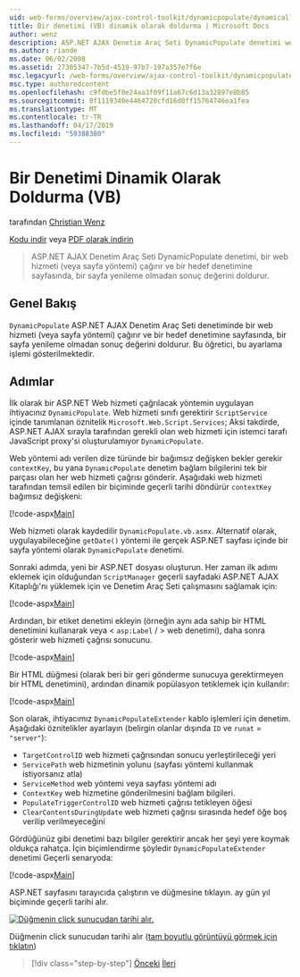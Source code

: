 ```yaml
---
uid: web-forms/overview/ajax-control-toolkit/dynamicpopulate/dynamically-populating-a-control-vb
title: Bir denetimi (VB) dinamik olarak doldurma | Microsoft Docs
author: wenz
description: ASP.NET AJAX Denetim Araç Seti DynamicPopulate denetimi web hizmetini (veya sayfa yöntemi) çağırır ve t hedef denetime sonuç değerini doldurur...
ms.author: riande
ms.date: 06/02/2008
ms.assetid: 27305347-7b5d-4519-97b7-197a357e7f6e
msc.legacyurl: /web-forms/overview/ajax-control-toolkit/dynamicpopulate/dynamically-populating-a-control-vb
msc.type: authoredcontent
ms.openlocfilehash: c9fdbe5f0e24aa3f09f11a67c6d13a32897e8b85
ms.sourcegitcommit: 0f1119340e4464720cfd16d0ff15764746ea1fea
ms.translationtype: MT
ms.contentlocale: tr-TR
ms.lasthandoff: 04/17/2019
ms.locfileid: "59388380"
---
```

# <a name="dynamically-populating-a-control-vb"></a>Bir Denetimi Dinamik Olarak Doldurma (VB)

tarafından [Christian Wenz](https://github.com/wenz)

[Kodu indir](http://download.microsoft.com/download/d/8/f/d8f2f6f9-1b7c-46ad-9252-e1fc81bdea3e/dynamicpopulate0.vb.zip) veya [PDF olarak indirin](http://download.microsoft.com/download/b/6/a/b6ae89ee-df69-4c87-9bfb-ad1eb2b23373/dynamicpopulate0VB.pdf)

> ASP.NET AJAX Denetim Araç Seti DynamicPopulate denetimi, bir web hizmeti (veya sayfa yöntemi) çağırır ve bir hedef denetimine sayfasında, bir sayfa yenileme olmadan sonuç değerini doldurur.


## <a name="overview"></a>Genel Bakış

`DynamicPopulate` ASP.NET AJAX Denetim Araç Seti denetiminde bir web hizmeti (veya sayfa yöntemi) çağırır ve bir hedef denetimine sayfasında, bir sayfa yenileme olmadan sonuç değerini doldurur. Bu öğretici, bu ayarlama işlemi gösterilmektedir.

## <a name="steps"></a>Adımlar

İlk olarak bir ASP.NET Web hizmeti çağrılacak yöntemin uygulayan ihtiyacınız `DynamicPopulate`. Web hizmeti sınıfı gerektirir `ScriptService` içinde tanımlanan öznitelik `Microsoft.Web.Script.Services`; Aksi takdirde, ASP.NET AJAX sırayla tarafından gerekli olan web hizmeti için istemci tarafı JavaScript proxy'si oluşturulamıyor `DynamicPopulate`.

Web yöntemi adı verilen dize türünde bir bağımsız değişken bekler gerekir `contextKey`, bu yana `DynamicPopulate` denetim bağlam bilgilerini tek bir parçası olan her web hizmeti çağrısı gönderir. Aşağıdaki web hizmeti tarafından temsil edilen bir biçiminde geçerli tarihi döndürür `contextKey` bağımsız değişkeni:

[!code-aspx[Main](dynamically-populating-a-control-vb/samples/sample1.aspx)]

Web hizmeti olarak kaydedilir `DynamicPopulate.vb.asmx`. Alternatif olarak, uygulayabileceğine `getDate()` yöntemi ile gerçek ASP.NET sayfası içinde bir sayfa yöntemi olarak `DynamicPopulate` denetimi.

Sonraki adımda, yeni bir ASP.NET dosyası oluşturun. Her zaman ilk adımı eklemek için olduğundan `ScriptManager` geçerli sayfadaki ASP.NET AJAX Kitaplığı'nı yüklemek için ve Denetim Araç Seti çalışmasını sağlamak için:

[!code-aspx[Main](dynamically-populating-a-control-vb/samples/sample2.aspx)]

Ardından, bir etiket denetimi ekleyin (örneğin aynı ada sahip bir HTML denetimini kullanarak veya &lt; `asp:Label`  / &gt; web denetimi), daha sonra gösterir web hizmeti çağrısı sonucunu.

[!code-aspx[Main](dynamically-populating-a-control-vb/samples/sample3.aspx)]

Bir HTML düğmesi (olarak beri bir geri gönderme sunucuya gerektirmeyen bir HTML denetimini), ardından dinamik popülasyon tetiklemek için kullanılır:

[!code-aspx[Main](dynamically-populating-a-control-vb/samples/sample4.aspx)]

Son olarak, ihtiyacımız `DynamicPopulateExtender` kablo işlemleri için denetim. Aşağıdaki öznitelikler ayarlayın (belirgin olanlar dışında `ID` ve `runat` = `"server"`):

- `TargetControlID` web hizmeti çağrısından sonucu yerleştirileceği yeri
- `ServicePath` web hizmetinin yolunu (sayfası yöntemi kullanmak istiyorsanız atla)
- `ServiceMethod` web yöntemi veya sayfası yöntemi adı
- `ContextKey` web hizmetine gönderilmesini bağlam bilgileri.
- `PopulateTriggerControlID` web hizmeti çağrısı tetikleyen öğesi
- `ClearContentsDuringUpdate` web hizmeti çağrısı sırasında hedef öğe boş verilip verilmeyeceğini

Gördüğünüz gibi denetimi bazı bilgiler gerektirir ancak her şeyi yere koymak oldukça rahatça. İçin biçimlendirme şöyledir `DynamicPopulateExtender` denetimi Geçerli senaryoda:

[!code-aspx[Main](dynamically-populating-a-control-vb/samples/sample5.aspx)]

ASP.NET sayfasını tarayıcıda çalıştırın ve düğmesine tıklayın. ay gün yıl biçiminde geçerli tarihi alır.


[![Düğmenin click sunucudan tarihi alır.](dynamically-populating-a-control-vb/_static/image2.png)](dynamically-populating-a-control-vb/_static/image1.png)

Düğmenin click sunucudan tarihi alır ([tam boyutlu görüntüyü görmek için tıklatın](dynamically-populating-a-control-vb/_static/image3.png))

> [!div class="step-by-step"]
> [Önceki](using-dynamicpopulate-with-a-user-control-and-javascript-cs.md)
> [İleri](dynamically-populating-a-control-using-javascript-code-vb.md)
